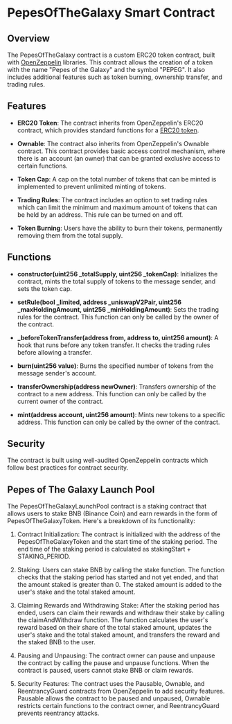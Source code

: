 # PepesOfTheGalaxy Smart Contract

## Overview

The PepesOfTheGalaxy contract is a custom ERC20 token contract, built with [OpenZeppelin](https://openzeppelin.com/) libraries. This contract allows the creation of a token with the name "Pepes of the Galaxy" and the symbol "PEPEG". It also includes additional features such as token burning, ownership transfer, and trading rules.

## Features

- **ERC20 Token**: The contract inherits from OpenZeppelin's ERC20 contract, which provides standard functions for a [ERC20 token](https://ethereum.org/en/developers/docs/standards/tokens/erc-20/).

- **Ownable**: The contract also inherits from OpenZeppelin's Ownable contract. This contract provides basic access control mechanism, where there is an account (an owner) that can be granted exclusive access to certain functions.

- **Token Cap**: A cap on the total number of tokens that can be minted is implemented to prevent unlimited minting of tokens.

- **Trading Rules**: The contract includes an option to set trading rules which can limit the minimum and maximum amount of tokens that can be held by an address. This rule can be turned on and off.

- **Token Burning**: Users have the ability to burn their tokens, permanently removing them from the total supply.

## Functions

- **constructor(uint256 _totalSupply, uint256 _tokenCap)**: Initializes the contract, mints the total supply of tokens to the message sender, and sets the token cap.

- **setRule(bool _limited, address _uniswapV2Pair, uint256 _maxHoldingAmount, uint256 _minHoldingAmount)**: Sets the trading rules for the contract. This function can only be called by the owner of the contract.

- **_beforeTokenTransfer(address from, address to, uint256 amount)**: A hook that runs before any token transfer. It checks the trading rules before allowing a transfer.

- **burn(uint256 value)**: Burns the specified number of tokens from the message sender's account.

- **transferOwnership(address newOwner)**: Transfers ownership of the contract to a new address. This function can only be called by the current owner of the contract.

- **mint(address account, uint256 amount)**: Mints new tokens to a specific address. This function can only be called by the owner of the contract.

## Security

The contract is built using well-audited OpenZeppelin contracts which follow best practices for contract security.




## Pepes of The Galaxy Launch Pool 

The PepesOfTheGalaxyLaunchPool contract is a staking contract that allows users to stake BNB (Binance Coin) and earn rewards in the form of PepesOfTheGalaxyToken. Here's a breakdown of its functionality:

1. Contract Initialization: The contract is initialized with the address of the PepesOfTheGalaxyToken and the start time of the staking period. The end time of the staking period is calculated as stakingStart + STAKING_PERIOD.

2. Staking: Users can stake BNB by calling the stake function. The function checks that the staking period has started and not yet ended, and that the amount staked is greater than 0. The staked amount is added to the user's stake and the total staked amount.

3. Claiming Rewards and Withdrawing Stake: After the staking period has ended, users can claim their rewards and withdraw their stake by calling the claimAndWithdraw function. The function calculates the user's reward based on their share of the total staked amount, updates the user's stake and the total staked amount, and transfers the reward and the staked BNB to the user.

4. Pausing and Unpausing: The contract owner can pause and unpause the contract by calling the pause and unpause functions. When the contract is paused, users cannot stake BNB or claim rewards.

5. Security Features: The contract uses the Pausable, Ownable, and ReentrancyGuard contracts from OpenZeppelin to add security features. Pausable allows the contract to be paused and unpaused, Ownable restricts certain functions to the contract owner, and ReentrancyGuard prevents reentrancy attacks.